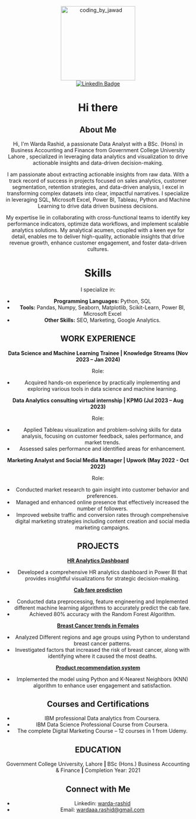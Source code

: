 <div id="header" align="center">
  <img align="center" alt="coding_by_jawad" width="200" src="https://www.sciencenews.org/wp-content/uploads/2023/04/040823_chatgpt_feat.gif"/>


<div id="badges", align="center">
  <a href="https://www.linkedin.com/in/wardahrashid/">
    <img src="https://img.shields.io/badge/LinkedIn-blue?style=for-the-badge&logo=linkedin&logoColor=white" alt="LinkedIn Badge"/>
  </a>
</div>

<h1 align="center">
  Hi there


## About Me

Hi, I'm Warda Rashid, a passionate Data Analyst with a BSc. (Hons) in Business Accounting and Finance from Government College University Lahore , specialized in leveraging data analytics and visualization to drive actionable insights and data-driven decision-making.

I am passionate about extracting actionable insights from raw data. With a track record of success in projects focused on sales analytics, customer segmentation, retention strategies, and data-driven analysis, I excel in transforming complex datasets into clear, impactful narratives. I specialize in leveraging SQL, Microsoft Excel, Power BI, Tableau, Python and Machine Learning to drive data driven business decisions.

My expertise lie in collaborating with cross-functional teams to identify key performance indicators, optimize data workflows, and implement scalable analytics solutions. My analytical acumen, coupled with a keen eye for detail, enables me to deliver high-quality, actionable insights that drive revenue growth, enhance customer engagement, and foster data-driven cultures.

# Skills

I specialize in:

* **Programming Languages:** Python, SQL 
* **Tools:**  Pandas, Numpy, Seaborn, Matplotlib, Scikit-Learn, Power BI, Microsoft Excel
* **Other Skills:** SEO, Marketing, Google Analytics.
 


## WORK EXPERIENCE 

**Data Science and Machine Learning Trainee | Knowledge Streams (Nov 2023 – Jan 2024)**

Role:
* Acquired hands-on experience by practically implementing and exploring various tools in data science 
and machine learning.

**Data Analytics consulting virtual internship | KPMG (Jul 2023 – Aug 2023)**

Role: 
* Applied Tableau visualization and problem-solving skills for data analysis, focusing on customer feedback, sales 
performance, and market trends. 
* Assessed sales performance and identified areas for enhancement.

**Marketing Analyst and Social Media Manager | Upwork (May 2022 - Oct 2022)**    

Role:
* Conducted market research to gain insight into customer behavior and preferences.
*	Managed and enhanced online presence that effectively increased the number of followers.
*	Improved website traffic and conversion rates through comprehensive digital marketing strategies including content creation and social media marketing campaigns.


## PROJECTS 

**[HR Analytics Dashboard](https://github.com/Warda0820/HR-Analytics-Dashboard)**
* Developed a comprehensive HR analytics dashboard in Power BI that provides insightful visualizations 
for strategic decision-making.

**[Cab fare prediction](https://github.com/Warda0820/NewYork-Cab-fare-prediction)**
* Conducted data preprocessing, feature engineering and Implemented different machine learning 
algorithms to accurately predict the cab fare.
* Achieved 80% accuracy with the Random Forest Algorithm.

**[Breast Cancer trends in Females](https://github.com/Warda0820/Exploring-Breast-Cancer-Trends-in-Females)**
*	Analyzed Different regions and age groups using Python to understand breast cancer patterns.
*	Investigated factors that increased the risk of breast cancer, along with identifying where it caused the most deaths.

**[Product recommendation system](https://github.com/Warda0820/KNN-Product-recommendation-system-2023)**
* Implemented the model using Python and K-Nearest Neighbors (KNN) algorithm to enhance user 
engagement and satisfaction.

## Courses and Certifications
* IBM professional Data analytics from Coursera. 
* IBM Data Science Professional Course from Coursera. 
* The complete Digital Marketing Course – 12 courses in 1 from Udemy.

## EDUCATION
Government College University, Lahore **|** BSc (Hons.) Business Accounting & Finance **|** Completion Year: 2021

## Connect with Me
 - Linkedin: [warda-rashid](https://www.linkedin.com/in/wardahrashid/)
 - Email: wardaaa.rashid@gmail.com
